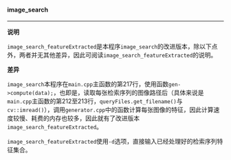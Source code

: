 #### image_search

----------------

**说明**

``image_search_featureExtracted``是本程序``image_search``的改进版本，除以下点外，两者并无其他差异，因此可阅读``image_search_featureExtracted``的说明。

**差异**

``image_search``本程序在``main.cpp``主函数的第217行，使用函数``gen->compute(data);``，也即是，读取每张检索序列的图像路径后（具体来说是``main.cpp``主函数的第212至213行，``queryFiles.get_filename()``与``cv::imread()``），调用``generator.cpp``中的函数计算每张图像的特征，因此计算速度较慢、耗费的内存也较多，因此就有了改进版本``image_search_featureExtracted``。

``image_search_featureExtracted``使用``-d``选项，直接输入已经处理好的检索序列特征集合。
